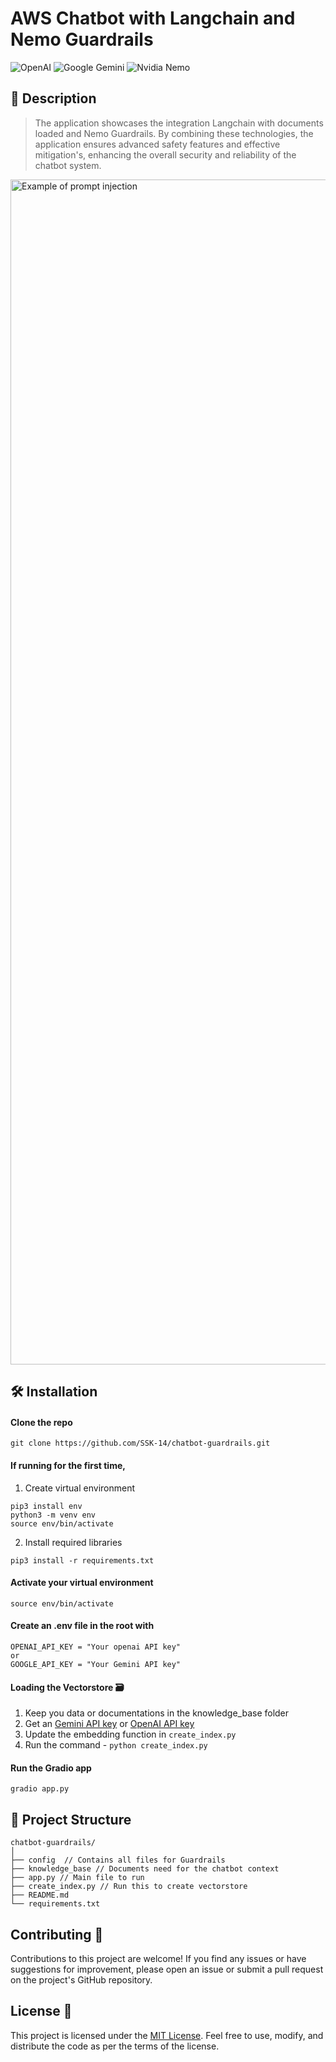 # AWS Chatbot with Langchain and Nemo Guardrails

![OpenAI](https://img.shields.io/badge/OpenAI-412991.svg?style=for-the-badge&logo=OpenAI&logoColor=white)
![Google Gemini](https://img.shields.io/badge/Google%20Gemini-8E75B2.svg?style=for-the-badge&logo=Google-Gemini&logoColor=white)
![Nvidia Nemo](https://img.shields.io/badge/NVIDIA-76B900.svg?style=for-the-badge&logo=NVIDIA&logoColor=white)

## 📜 Description
> The application showcases the integration Langchain with documents loaded and Nemo Guardrails. By combining these technologies, the application ensures advanced safety features and effective mitigation's, enhancing the overall security and reliability of the chatbot system.

<img width="1896" alt="Example of prompt injection" src="https://github.com/SSK-14/chatbot-guardrails/assets/45158568/6af98b9a-27c1-455f-948f-2bdbe5d69fd2">


## 🛠️ Installation

#### Clone the repo
```
git clone https://github.com/SSK-14/chatbot-guardrails.git
```

#### If running for the first time,

1. Create virtual environment

```
pip3 install env
python3 -m venv env
source env/bin/activate
```

2. Install required libraries

```
pip3 install -r requirements.txt
```

#### Activate your virtual environment

```
source env/bin/activate
```

#### Create an .env file in the root with

```
OPENAI_API_KEY = "Your openai API key"
or
GOOGLE_API_KEY = "Your Gemini API key"
```

#### Loading the Vectorstore 🗃️ 

1. Keep you data or documentations in the knowledge_base folder
2. Get an [Gemini API key](https://makersuite.google.com/app/apikey) or [OpenAI API key](https://platform.openai.com/account/api-keys)
3. Update the embedding function in `create_index.py`
4. Run the command - `python create_index.py` <!-- Will create a vector database. -->

#### Run the Gradio app

```
gradio app.py
```

## 📁 Project Structure

```
chatbot-guardrails/
│
├── config  // Contains all files for Guardrails 
├── knowledge_base // Documents need for the chatbot context
├── app.py // Main file to run
├── create_index.py // Run this to create vectorstore
├── README.md
└── requirements.txt

```

## Contributing 🤝
Contributions to this project are welcome! If you find any issues or have suggestions for improvement, please open an issue or submit a pull request on the project's GitHub repository.

## License 📝
This project is licensed under the [MIT License](https://github.com/SSK-14/chatbot-guardrails/blob/main/LICENSE). Feel free to use, modify, and distribute the code as per the terms of the license.
